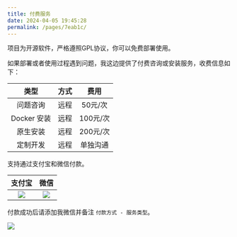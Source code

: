 ```yaml
---
title: 付费服务
date: 2024-04-05 19:45:28
permalink: /pages/7eab1c/
---
```


项目为开源软件，严格遵照GPL协议，你可以免费部署使用。

如果部署或者使用过程遇到问题，我这边提供了付费咨询或安装服务，收费信息如下：

| 类型        | 方式 | 费用     |
| :-----------: | :----: | :--------: |
| 问题咨询    | 远程 | 50元/次  |
| Docker 安装 | 远程 | 100元/次 |
| 原生安装    | 远程 | 200元/次 |
| 定制开发    | 远程 | 单独沟通 |

支持通过支付宝和微信付款。

| 支付宝|微信|
|:--------: |:--------: |
|![](https://t.eryajf.net/imgs/2023/01/fc21022aadd292ca.png)| ![](https://t.eryajf.net/imgs/2023/01/834f12107ebc432a.png) |

付款成功后请添加我微信并备注 `付款方式 - 服务类型`。

![](https://t.eryajf.net/imgs/2024/04/1712319409338.png)

